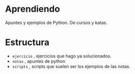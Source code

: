 # Aprendiendo

Apuntes y ejemplos de Python. De cursos y katas.

# Estructura

 * `ejercicio` , ejercicios que hago ya solucionados.
 * `notas` , apuntes de python
 * `scripts` , scripts que suelen ser los ejemplos de las notas. 
